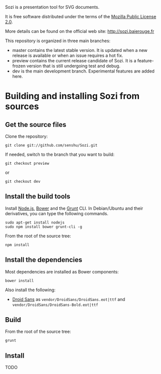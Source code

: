 
Sozi is a presentation tool for SVG documents.

It is free software distributed under the terms of the
[Mozilla Public License 2.0](https://www.mozilla.org/MPL/2.0/).

More details can be found on the official web site: <http://sozi.baierouge.fr>

This repository is organized in three main branches:

- master contains the latest stable version. It is updated when a new release is available or when an issue requires a hot fix.
- preview contains the current release candidate of Sozi. It is a feature-frozen version that is still undergoing test and debug.
- dev is the main development branch. Experimental features are added here.


Building and installing Sozi from sources
=========================================

Get the source files
--------------------

Clone the repository:

    git clone git://github.com/senshu/Sozi.git

If needed, switch to the branch that you want to build:

    git checkout preview
    
or

    git checkout dev


Install the build tools
-----------------------

Install [Node.js](http://nodejs.org/), [Bower](http://bower.io/)
and the [Grunt](http://gruntjs.com/) CLI.
In Debian/Ubuntu and their derivatives, you can type the following commands.

    sudo apt-get install nodejs
    sudo npm install bower grunt-cli -g

From the root of the source tree:

    npm install

Install the dependencies
------------------------

Most dependencies are installed as Bower components:

    bower install

Also install the following:

* [Droid Sans](http://www.fontsquirrel.com/fonts/Droid-Sans) as `vendor/DroidSans/DroidSans.eot|ttf` and `vendor/DroidSans/DroidSans-Bold.eot|ttf`

Build
-----

From the root of the source tree:

    grunt


Install
-------

TODO